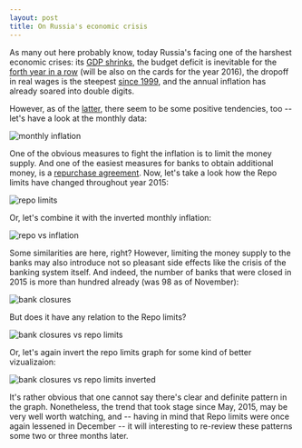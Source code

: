 ```yaml
---
layout: post
title: On Russia's economic crisis
---
```


As many out here probably know, today Russia's facing one of the harshest economic crises: its [GDP shrinks](http://www.bloomberg.com/news/articles/2015-08-10/russian-economy-shrinks-4-6-as-oil-slump-risks-deeper-recession), the budget deficit is inevitable for the [forth year in a row](http://www.tradingeconomics.com/russia/government-budget) (will be also on the cards for the year 2016), the dropoff in real wages is the steepest [since 1999](https://twitter.com/wbstevens/status/674193389546508288), and the annual inflation has already soared into double digits. 

However, as of the [latter](http://inflationinrussia.com/inflation_table.aspx), there seem to be some positive tendencies, too -- let's have a look at the monthly data:

<!-- ![monthly inflation](http://i.imgur.com/whLPy9b.png) -->
![monthly inflation](http://i.imgur.com/1cJyyEg.png)

One of the obvious measures to fight the inflation is to limit the money supply. And one of the easiest measures for banks to obtain additional money, is a [repurchase agreement](https://en.wikipedia.org/wiki/Repurchase_agreement). Now, let's take a look how the Repo limits have changed throughout year 2015:

<!-- ![repo limits](http://i.imgur.com/gfZqGd5.png) -->
![repo limits](http://i.imgur.com/YmZthWr.png)

Or, let's combine it with the inverted monthly inflation:

<!-- ![repo vs inflation](http://i.imgur.com/tlX7S8a.png) -->
![repo vs inflation](http://i.imgur.com/ybvHfIb.png)

Some similarities are here, right? However, limiting the money supply to the banks may also introduce not so pleasant side effects like the crisis of the banking system itself. And indeed, the number of banks that were closed in 2015 is more than hundred already (was 98 as of November):

<!-- ![bank closures](http://i.imgur.com/OGZ59e9.png) -->
![bank closures](http://i.imgur.com/Mcl6DqZ.png)

But does it have any relation to the Repo limits?

<!-- ![bank closures vs repo limits](http://i.imgur.com/3GPL9Ey.png) -->
![bank closures vs repo limits](http://i.imgur.com/LQq64Aw.png)

Or, let's again invert the repo limits graph for some kind of better vizualizaion:

<!-- ![bank closures vs repo limits inverted](http://i.imgur.com/T38r6Ua.png) -->
![bank closures vs repo limits inverted](http://i.imgur.com/1ZcTPMe.png)

It's rather obvious that one cannot say there's clear and definite pattern in the graph. Nonetheless, the trend that took stage since May, 2015, may be very well worth watching, and -- having in mind that Repo limits were once again lessened in December -- it will interesting to re-review these patterns some two or three months later.




&nbsp;

